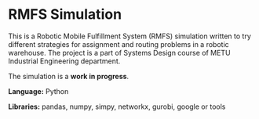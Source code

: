 # RMFS Simulation

This is a Robotic Mobile Fulfillment System (RMFS) simulation written to try different strategies for assignment and routing problems in a robotic warehouse. The project is a part of Systems Design course of METU Industrial Engineering department.

The simulation is a **work in progress**.

**Language:** Python

**Libraries:** pandas, numpy, simpy, networkx, gurobi, google or tools

